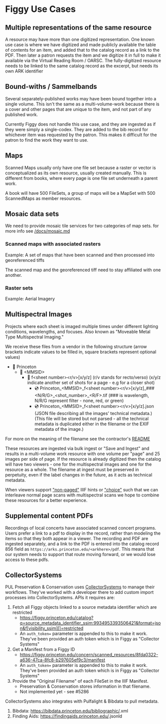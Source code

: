 # Figgy Use Cases

## Multiple representations of the same resource
A resource may have more than one digitized representation. One known use case is where we have digitized and made publicly available the table of contents for an item, and added that to the catalog record as a link to the PDF. Then later a patron requests the item and we digitize it in full to make it available via the Virtual Reading Room / OARSC. The fully-digitized resource needs to be linked to the same catalog record as the excerpt, but needs its own ARK identifier

## Bound-withs / Sammelbands
Several separately-published works may have been bound together into a single volume. This isn't the same as a multi-volume-work because there is a cover and other pages that are unique to the item, and not part of any published work.

Currently Figgy does not handle this use case, and they are ingested as if they were simply a single-codex. They are added to the bib record for whichever item was requested by the patron. This makes it difficult for the patron to find the work they want to use.

## Maps
Scanned Maps usually only have one file set because a raster or vector is conceptualized as its own resource, usually created manually. This is different from books, where every page is one file set underneath a parent work.

A book will have 500 FileSets, a group of maps will be a MapSet with 500 ScannedMaps as member resources.

## Mosaic data sets

We need to provide mosaic tile services for two categories of map sets. for more
info see [/docs/mosaic.md](/docs/mosaic.md)

### Scanned maps with associated rasters
Example: A set of maps that have been scanned and then processed into georeferenced tiffs

The scanned map and the georeferenced tiff need to stay affiliated with one another.

### Raster sets
Example: Aerial Imagery

## Multispectral Images

Projects where each sheet is imaged multiple times under different lighting
conditions, wavelengths, and focuses. Also known as "Moveable Metal Type
Multispectral Imaging."

We receive these files from a vendor in the following structure (arrow brackets
indicate values to be filled in, square brackets represent optional values)

- 📁 Princeton
  - 📁 \<MMSID\>
    - 📁 f\<sheet number\>\<r/v\>\[x/y/z\] (r/v stands for recto/verso) (x/y/z
    indicate another set of shots for a page - e.g for a closer shot)
      - 💿 Princeton_\<MMSID\>\_f\<sheet
      number\>\<r/v\>\[x/y/z\]\_###\<N/R/G\>\_\<shot_number\>\_\<R/F\>.tif
      (### is wavelength, N/R/G represent filter - none, red, or green)
      - 💿 Princeton_\<MMSID\>\_f\<sheet number\>\<r/v\>\[x/y/z\].json (JSON
        file describing all the images' technical metadata.)
        (This file will be stored but not parsed - all the technical metadata is
        duplicated either in the filename or the EXIF metadata of the image.)

For more on the meaning of the filename see the contractor's
[README](https://docs.google.com/document/d/1rjVgnUizdSrR1EsxaTV5RyHIOEWyUze8kjyS9ICPkyM/edit?usp=sharing)

These resources are ingested via bulk ingest or "Save and Ingest" and results in
a multi-volume work resource with one volume per "page" and 25 images per side
of page. If the resource is already digitized then the catalog will have two
viewers - one for the multispectral images and one for the resource as a whole.
The filename at ingest must be preserved in perpetuity, even if the label
changes in the future, as it acts as technical metadata.

When viewers support
["non-paged"](https://preview.iiif.io/cookbook/3333-choice/recipe/0035-foldouts/) IIIF hints or
["choice"](https://preview.iiif.io/cookbook/3333-choice/recipe/0033-choice/) such that we can interleave normal
page scans with multispectral scans we hope to combine these resources for a
better experience.

## Supplemental content PDFs
Recordings of local concerts have associated scanned concert programs. Users
prefer a link to a pdf to display in the record, rather than modeling the items
so that they both appear in a viewer. The recording and PDF are ingested
separately, and a link to the PDF is entered into the catalog record 856 field
as `https://arks.princeton.edu/<arkhere>/pdf`. This means that our system needs
to support that route moving forward, or we would lose access to these pdfs.

## CollectorSystems

PUL Preservation & Conservation uses
[CollectorSystems](https://www.collectorsystems.com/index.htm) to manage their
workflows. They've worked with a developer there to add custom import processes
into CollectorSystems. APIs it requires are:

1. Fetch all Figgy objects linked to a source metadata identifier which are
   restricted
   * https://figgy.princeton.edu/catalog?q=source_metadata_identifier_ssim:9934953393506421&format=json&f[visibility_ssim][]=restricted
   * An `auth_token=` parameter is appended to this to make it work. They've
   been provided an auth token which is in Figgy as "Collector Systems"
1. Get a Manifest from a Figgy ID
   * https://figgy.princeton.edu/concern/scanned_resources/8fda0322-a636-47ca-8fc8-b297605ef9c3/manifest
   * An `auth_token=` parameter is appended to this to make it work. They've
   been provided an auth token which is in Figgy as "Collector Systems"
1. Provide the "Original Filename" of each FileSet in the IIIF Manifest.
   * Preservation & Conservation stores information in that filename.
   * Not implemented yet - see #5286

CollectorSystems also integrates with Pulfalight & Bibdata to pull metadata.

1. Bibdata: https://bibdata.princeton.edu/bibliographic/<id>.xml
2. Finding Aids: https://findingaids.princeton.edu/<id>.jsonld
